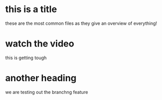 # this is a title

these are the most common files as they give an overview of everything!

# watch the video

this is getting tough

# another heading

we are testing out the branchng feature